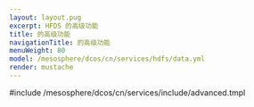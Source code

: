 ```yaml
---
layout: layout.pug
excerpt: HFDS 的高级功能
title: 的高级功能
navigationTitle: 的高级功能
menuWeight: 80
model: /mesosphere/dcos/cn/services/hdfs/data.yml
render: mustache
---
```


#include /mesosphere/dcos/cn/services/include/advanced.tmpl
